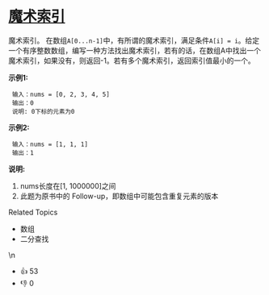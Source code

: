 # [魔术索引](https://leetcode-cn.com/problems/magic-index-lcci/)

魔术索引。 在数组`A[0...n-1]`中，有所谓的魔术索引，满足条件`A[i] = i`。给定一个有序整数数组，编写一种方法找出魔术索引，若有的话，在数组A中找出一个魔术索引，如果没有，则返回-1。若有多个魔术索引，返回索引值最小的一个。

**示例1:**

```
 输入：nums = [0, 2, 3, 4, 5]
 输出：0
 说明: 0下标的元素为0
```

**示例2:**

```
 输入：nums = [1, 1, 1]
 输出：1
```

**说明:**

1. nums长度在[1, 1000000]之间
2. 此题为原书中的 Follow-up，即数组中可能包含重复元素的版本

Related Topics

- 数组
- 二分查找

\n

- 👍 53
- 👎 0